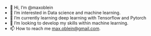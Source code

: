 - 👋 Hi, I’m @maxoblein
- 👀 I’m interested in Data science and machine learning.
- 🌱 I’m currently learning deep learning with Tensorflow and Pytorch
- 💞️ I’m looking to develop my skills within machine learning.
- 📫 How to reach me max.oblein@gmail.com.

<!---
maxoblein/maxoblein is a ✨ special ✨ repository because its `README.md` (this file) appears on your GitHub profile.
You can click the Preview link to take a look at your changes.
--->
